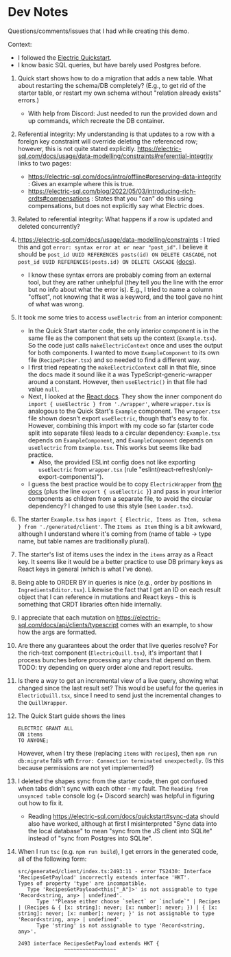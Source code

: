 # Dev Notes

Questions/comments/issues that I had while creating this demo.

Context:

- I followed the [Electric Quickstart](https://electric-sql.com/docs/quickstart).
- I know basic SQL queries, but have barely used Postgres before.

1. Quick start shows how to do a migration that adds a new table. What about restarting the schema/DB completely? (E.g., to get rid of the starter table, or restart my own schema without "relation already exists" errors.)
   - With help from Discord: Just needed to run the provided down and up commands, which recreate the DB container.
2. Referential integrity: My understanding is that updates to a row with a foreign key constraint will override deleting the referenced row; however, this is not quite stated explicitly. https://electric-sql.com/docs/usage/data-modelling/constraints#referential-integrity links to two pages:
   - https://electric-sql.com/docs/intro/offline#preserving-data-integrity : Gives an example where this is true.
   - https://electric-sql.com/blog/2022/05/03/introducing-rich-crdts#compensations : States that you "can" do this using compensations, but does not explicitly say what Electric does.
3. Related to referential integrity: What happens if a row is updated and deleted concurrently?
4. https://electric-sql.com/docs/usage/data-modelling/constraints : I tried this and got `error: syntax error at or near "post_id"`. I believe it should be `post_id UUID REFERENCES posts(id) ON DELETE CASCADE`, not `post_id UUID REFERENCES(posts.id) ON DELETE CASCADE` ([docs](https://www.postgresql.org/docs/current/tutorial-fk.html)).
   - I know these syntax errors are probably coming from an external tool, but they are rather unhelpful (they tell you the line with the error but no info about what the error is). E.g., I tried to name a column "offset", not knowing that it was a keyword, and the tool gave no hint of what was wrong.
5. It took me some tries to access `useElectric` from an interior component:
   - In the Quick Start starter code, the only interior component is in the same file as the component that sets up the context (`Example.tsx`). So the code just calls `makeElectricContext` once and uses the output for both components. I wanted to move `ExampleComponent` to its own file (`RecipePicker.tsx`) and so needed to find a different way.
   - I first tried repeating the `makeElectricContext` call in that file, since the docs made it sound like it a was TypeScript-generic-wrapper around a constant. However, then `useElectric()` in that file had value `null`.
   - Next, I looked at the [React docs](https://electric-sql.com/docs/integrations/frontend/react). They show the inner component do `import { useElectric } from './wrapper'`, where `wrapper.tsx` is analogous to the Quick Start's `Example` component. The `wrapper.tsx` file shown doesn't export `useElectric`, though that's easy to fix. However, combining this import with my code so far (starter code split into separate files) leads to a circular dependency: `Example.tsx` depends on `ExampleComponent`, and `ExampleComponent` depends on `useElectric` from `Example.tsx`. This works but seems like bad practice.
     - Also, the provided ESLint config does not like exporting `useElectric` from `wrapper.tsx` (rule "eslint(react-refresh/only-export-components)").
   - I guess the best practice would be to copy `ElectricWrapper` from [the docs](https://electric-sql.com/docs/integrations/frontend/react) (plus the line `export { useElectric }`) and pass in your interior components as children from a separate file, to avoid the circular dependency? I changed to use this style (see `Loader.tsx`).
6. The starter `Example.tsx` has `import { Electric, Items as Item, schema } from './generated/client'`. The `Items as Item` thing is a bit awkward, although I understand where it's coming from (name of table -> type name, but table names are traditionally plural).
7. The starter's list of items uses the index in the `items` array as a React key. It seems like it would be a better practice to use DB primary keys as React keys in general (which is what I've done).
8. Being able to ORDER BY in queries is nice (e.g., order by positions in `IngredientsEditor.tsx`). Likewise the fact that I get an ID on each result object that I can reference in mutations and React keys - this is something that CRDT libraries often hide internally.
9. I appreciate that each mutation on https://electric-sql.com/docs/api/clients/typescript comes with an example, to show how the args are formatted.
10. Are there any guarantees about the order that live queries resolve? For the rich-text component (`ElectricQuill.tsx`), it's important that I process bunches before processing any chars that depend on them. TODO: try depending on query order alone and report results.
11. Is there a way to get an incremental view of a live query, showing what changed since the last result set? This would be useful for the queries in `ElectricQuill.tsx`, since I need to send just the incremental changes to the `QuillWrapper`.
12. The Quick Start guide shows the lines
    ```
    ELECTRIC GRANT ALL
    ON items
    TO ANYONE;
    ```
    However, when I try these (replacing `items` with `recipes`), then `npm run db:migrate` fails wth `Error: Connection terminated unexpectedly`. (Is this because permissions are not yet implemented?)
13. I deleted the shapes sync from the starter code, then got confused when tabs didn't sync with each other - my fault. The `Reading from unsynced table` console log (+ Discord search) was helpful in figuring out how to fix it.
    - Reading https://electric-sql.com/docs/quickstart#sync-data should also have worked, although at first I misinterpreted "Sync data into the local database" to mean "sync from the JS client into SQLite" instead of "sync from Postgres into SQLite".
14. When I run `tsc` (e.g. `npm run build`), I get errors in the generated code, all of the following form:

    ```
    src/generated/client/index.ts:2493:11 - error TS2430: Interface 'RecipesGetPayload' incorrectly extends interface 'HKT'.
    Types of property 'type' are incompatible.
       Type 'RecipesGetPayload<this["_A"]>' is not assignable to type 'Record<string, any> | undefined'.
          Type '"Please either choose `select` or `include`" | Recipes | (Recipes & { [x: string]: never; [x: number]: never; }) | { [x: string]: never; [x: number]: never; }' is not assignable to type 'Record<string, any> | undefined'.
          Type 'string' is not assignable to type 'Record<string, any>'.

    2493 interface RecipesGetPayload extends HKT {
                   ~~~~~~~~~~~~~~~~~
    ```
